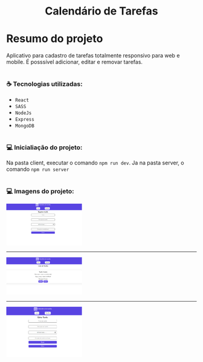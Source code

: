 <h1 align="center">Calendário de Tarefas</h1>

# Resumo do projeto

Aplicativo para cadastro de tarefas totalmente responsivo para web e mobile. É posssível adicionar, editar e removar tarefas.
<br/>

# <h3 align="left"> :coffee: Tecnologias utilizadas: </h3>

- `React`
- `SASS`
- `NodeJs`
- `Express`
- `MongoDB`

# <h3 align="left"> 💻 Inicialiação do projeto: </h3>

Na pasta client, executar o comando `npm run dev`.
Ja na pasta server, o comando `npm run server`

# <h3 align="left"> 💻 Imagens do projeto: </h3>

<img width ="200px" src="images/tela1.png" alt="tela1"/>

<hr>
<img width ="200px" src="images/tela2.png" alt="tela1"/>
<hr>

<img width="200px" src="images/tela3.png" alt="tela1"/>
